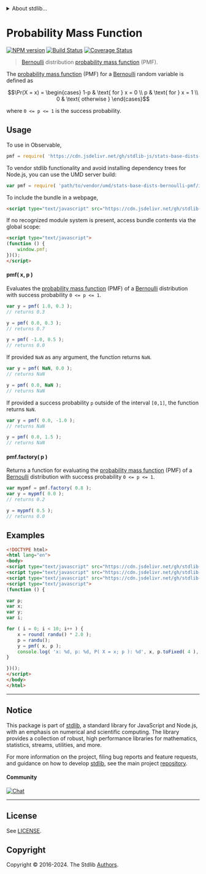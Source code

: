 <!--

@license Apache-2.0

Copyright (c) 2018 The Stdlib Authors.

Licensed under the Apache License, Version 2.0 (the "License");
you may not use this file except in compliance with the License.
You may obtain a copy of the License at

   http://www.apache.org/licenses/LICENSE-2.0

Unless required by applicable law or agreed to in writing, software
distributed under the License is distributed on an "AS IS" BASIS,
WITHOUT WARRANTIES OR CONDITIONS OF ANY KIND, either express or implied.
See the License for the specific language governing permissions and
limitations under the License.

-->


<details>
  <summary>
    About stdlib...
  </summary>
  <p>We believe in a future in which the web is a preferred environment for numerical computation. To help realize this future, we've built stdlib. stdlib is a standard library, with an emphasis on numerical and scientific computation, written in JavaScript (and C) for execution in browsers and in Node.js.</p>
  <p>The library is fully decomposable, being architected in such a way that you can swap out and mix and match APIs and functionality to cater to your exact preferences and use cases.</p>
  <p>When you use stdlib, you can be absolutely certain that you are using the most thorough, rigorous, well-written, studied, documented, tested, measured, and high-quality code out there.</p>
  <p>To join us in bringing numerical computing to the web, get started by checking us out on <a href="https://github.com/stdlib-js/stdlib">GitHub</a>, and please consider <a href="https://opencollective.com/stdlib">financially supporting stdlib</a>. We greatly appreciate your continued support!</p>
</details>

# Probability Mass Function

[![NPM version][npm-image]][npm-url] [![Build Status][test-image]][test-url] [![Coverage Status][coverage-image]][coverage-url] <!-- [![dependencies][dependencies-image]][dependencies-url] -->

> [Bernoulli][bernoulli-distribution] distribution [probability mass function][pmf] (PMF).

<section class="intro">

The [probability mass function][pmf] (PMF) for a [Bernoulli][bernoulli-distribution] random variable is defined as

<!-- <equation class="equation" label="eq:bernoulli_pmf" align="center" raw="\Pr(X = x) = \begin{cases} 1-p & \text{ for } x = 0 \\ p & \text{ for } x = 1 \\ 0 & \text{ otherwise } \end{cases}" alt="Probability mass function (PMF) for a Bernoulli distribution."> -->

```math
\Pr(X = x) = \begin{cases} 1-p & \text{ for } x = 0 \\ p & \text{ for } x = 1 \\ 0 & \text{ otherwise } \end{cases}
```

<!-- <div class="equation" align="center" data-raw-text="\Pr(X = x) = \begin{cases} 1-p &amp; \text{ for } x = 0 \\ p &amp; \text{ for } x = 1 \\ 0 &amp; \text{ otherwise } \end{cases}" data-equation="eq:bernoulli_pmf">
    <img src="https://cdn.jsdelivr.net/gh/stdlib-js/stdlib@591cf9d5c3a0cd3c1ceec961e5c49d73a68374cb/lib/node_modules/@stdlib/stats/base/dists/bernoulli/pmf/docs/img/equation_bernoulli_pmf.svg" alt="Probability mass function (PMF) for a Bernoulli distribution.">
    <br>
</div> -->

<!-- </equation> -->

where `0 <= p <= 1` is the success probability.

</section>

<!-- /.intro -->



<section class="usage">

## Usage

To use in Observable,

```javascript
pmf = require( 'https://cdn.jsdelivr.net/gh/stdlib-js/stats-base-dists-bernoulli-pmf@umd/browser.js' )
```

To vendor stdlib functionality and avoid installing dependency trees for Node.js, you can use the UMD server build:

```javascript
var pmf = require( 'path/to/vendor/umd/stats-base-dists-bernoulli-pmf/index.js' )
```

To include the bundle in a webpage,

```html
<script type="text/javascript" src="https://cdn.jsdelivr.net/gh/stdlib-js/stats-base-dists-bernoulli-pmf@umd/browser.js"></script>
```

If no recognized module system is present, access bundle contents via the global scope:

```html
<script type="text/javascript">
(function () {
    window.pmf;
})();
</script>
```

#### pmf( x, p )

Evaluates the [probability mass function][pmf] (PMF) of a [Bernoulli][bernoulli-distribution] distribution with success probability `0 <= p <= 1`.

```javascript
var y = pmf( 1.0, 0.3 );
// returns 0.3

y = pmf( 0.0, 0.3 );
// returns 0.7

y = pmf( -1.0, 0.5 );
// returns 0.0
```

If provided `NaN` as any argument, the function returns `NaN`.

```javascript
var y = pmf( NaN, 0.0 );
// returns NaN

y = pmf( 0.0, NaN );
// returns NaN
```

If provided a success probability `p` outside of the interval `[0,1]`, the function returns `NaN`.

```javascript
var y = pmf( 0.0, -1.0 );
// returns NaN

y = pmf( 0.0, 1.5 );
// returns NaN
```

#### pmf.factory( p )

Returns a function for evaluating the [probability mass function][pmf] (PMF) of a [Bernoulli][bernoulli-distribution] distribution with success probability `0 <= p <= 1`.

```javascript
var mypmf = pmf.factory( 0.8 );
var y = mypmf( 0.0 );
// returns 0.2

y = mypmf( 0.5 );
// returns 0.0
```

</section>

<!-- /.usage -->

<section class="examples">

## Examples

<!-- eslint no-undef: "error" -->

```html
<!DOCTYPE html>
<html lang="en">
<body>
<script type="text/javascript" src="https://cdn.jsdelivr.net/gh/stdlib-js/random-base-randu@umd/browser.js"></script>
<script type="text/javascript" src="https://cdn.jsdelivr.net/gh/stdlib-js/math-base-special-round@umd/browser.js"></script>
<script type="text/javascript" src="https://cdn.jsdelivr.net/gh/stdlib-js/stats-base-dists-bernoulli-pmf@umd/browser.js"></script>
<script type="text/javascript">
(function () {

var p;
var x;
var y;
var i;

for ( i = 0; i < 10; i++ ) {
    x = round( randu() * 2.0 );
    p = randu();
    y = pmf( x, p );
    console.log( 'x: %d, p: %d, P( X = x; p ): %d', x, p.toFixed( 4 ), y.toFixed( 4 ) );
}

})();
</script>
</body>
</html>
```

</section>

<!-- /.examples -->

<!-- Section for related `stdlib` packages. Do not manually edit this section, as it is automatically populated. -->

<section class="related">

</section>

<!-- /.related -->

<!-- Section for all links. Make sure to keep an empty line after the `section` element and another before the `/section` close. -->


<section class="main-repo" >

* * *

## Notice

This package is part of [stdlib][stdlib], a standard library for JavaScript and Node.js, with an emphasis on numerical and scientific computing. The library provides a collection of robust, high performance libraries for mathematics, statistics, streams, utilities, and more.

For more information on the project, filing bug reports and feature requests, and guidance on how to develop [stdlib][stdlib], see the main project [repository][stdlib].

#### Community

[![Chat][chat-image]][chat-url]

---

## License

See [LICENSE][stdlib-license].


## Copyright

Copyright &copy; 2016-2024. The Stdlib [Authors][stdlib-authors].

</section>

<!-- /.stdlib -->

<!-- Section for all links. Make sure to keep an empty line after the `section` element and another before the `/section` close. -->

<section class="links">

[npm-image]: http://img.shields.io/npm/v/@stdlib/stats-base-dists-bernoulli-pmf.svg
[npm-url]: https://npmjs.org/package/@stdlib/stats-base-dists-bernoulli-pmf

[test-image]: https://github.com/stdlib-js/stats-base-dists-bernoulli-pmf/actions/workflows/test.yml/badge.svg?branch=v0.2.1
[test-url]: https://github.com/stdlib-js/stats-base-dists-bernoulli-pmf/actions/workflows/test.yml?query=branch:v0.2.1

[coverage-image]: https://img.shields.io/codecov/c/github/stdlib-js/stats-base-dists-bernoulli-pmf/main.svg
[coverage-url]: https://codecov.io/github/stdlib-js/stats-base-dists-bernoulli-pmf?branch=main

<!--

[dependencies-image]: https://img.shields.io/david/stdlib-js/stats-base-dists-bernoulli-pmf.svg
[dependencies-url]: https://david-dm.org/stdlib-js/stats-base-dists-bernoulli-pmf/main

-->

[chat-image]: https://img.shields.io/gitter/room/stdlib-js/stdlib.svg
[chat-url]: https://app.gitter.im/#/room/#stdlib-js_stdlib:gitter.im

[stdlib]: https://github.com/stdlib-js/stdlib

[stdlib-authors]: https://github.com/stdlib-js/stdlib/graphs/contributors

[umd]: https://github.com/umdjs/umd
[es-module]: https://developer.mozilla.org/en-US/docs/Web/JavaScript/Guide/Modules

[deno-url]: https://github.com/stdlib-js/stats-base-dists-bernoulli-pmf/tree/deno
[deno-readme]: https://github.com/stdlib-js/stats-base-dists-bernoulli-pmf/blob/deno/README.md
[umd-url]: https://github.com/stdlib-js/stats-base-dists-bernoulli-pmf/tree/umd
[umd-readme]: https://github.com/stdlib-js/stats-base-dists-bernoulli-pmf/blob/umd/README.md
[esm-url]: https://github.com/stdlib-js/stats-base-dists-bernoulli-pmf/tree/esm
[esm-readme]: https://github.com/stdlib-js/stats-base-dists-bernoulli-pmf/blob/esm/README.md
[branches-url]: https://github.com/stdlib-js/stats-base-dists-bernoulli-pmf/blob/main/branches.md

[stdlib-license]: https://raw.githubusercontent.com/stdlib-js/stats-base-dists-bernoulli-pmf/main/LICENSE

[bernoulli-distribution]: https://en.wikipedia.org/wiki/Bernoulli_distribution

[pmf]: https://en.wikipedia.org/wiki/Probability_mass_function

</section>

<!-- /.links -->
